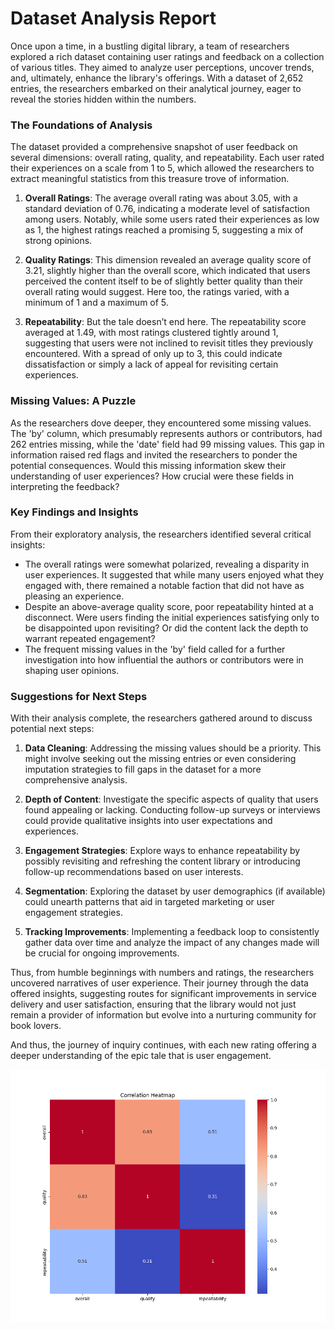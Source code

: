 # Dataset Analysis Report

Once upon a time, in a bustling digital library, a team of researchers explored a rich dataset containing user ratings and feedback on a collection of various titles. They aimed to analyze user perceptions, uncover trends, and, ultimately, enhance the library's offerings. With a dataset of 2,652 entries, the researchers embarked on their analytical journey, eager to reveal the stories hidden within the numbers.

### The Foundations of Analysis

The dataset provided a comprehensive snapshot of user feedback on several dimensions: overall rating, quality, and repeatability. Each user rated their experiences on a scale from 1 to 5, which allowed the researchers to extract meaningful statistics from this treasure trove of information. 

1. **Overall Ratings**: The average overall rating was about 3.05, with a standard deviation of 0.76, indicating a moderate level of satisfaction among users. Notably, while some users rated their experiences as low as 1, the highest ratings reached a promising 5, suggesting a mix of strong opinions.

2. **Quality Ratings**: This dimension revealed an average quality score of 3.21, slightly higher than the overall score, which indicated that users perceived the content itself to be of slightly better quality than their overall rating would suggest. Here too, the ratings varied, with a minimum of 1 and a maximum of 5.

3. **Repeatability**: But the tale doesn’t end here. The repeatability score averaged at 1.49, with most ratings clustered tightly around 1, suggesting that users were not inclined to revisit titles they previously encountered. With a spread of only up to 3, this could indicate dissatisfaction or simply a lack of appeal for revisiting certain experiences.

### Missing Values: A Puzzle

As the researchers dove deeper, they encountered some missing values. The 'by' column, which presumably represents authors or contributors, had 262 entries missing, while the 'date' field had 99 missing values. This gap in information raised red flags and invited the researchers to ponder the potential consequences. Would this missing information skew their understanding of user experiences? How crucial were these fields in interpreting the feedback?

### Key Findings and Insights

From their exploratory analysis, the researchers identified several critical insights:
- The overall ratings were somewhat polarized, revealing a disparity in user experiences. It suggested that while many users enjoyed what they engaged with, there remained a notable faction that did not have as pleasing an experience.
- Despite an above-average quality score, poor repeatability hinted at a disconnect. Were users finding the initial experiences satisfying only to be disappointed upon revisiting? Or did the content lack the depth to warrant repeated engagement?
- The frequent missing values in the 'by' field called for a further investigation into how influential the authors or contributors were in shaping user opinions. 

### Suggestions for Next Steps

With their analysis complete, the researchers gathered around to discuss potential next steps:

1. **Data Cleaning**: Addressing the missing values should be a priority. This might involve seeking out the missing entries or even considering imputation strategies to fill gaps in the dataset for a more comprehensive analysis.

2. **Depth of Content**: Investigate the specific aspects of quality that users found appealing or lacking. Conducting follow-up surveys or interviews could provide qualitative insights into user expectations and experiences.

3. **Engagement Strategies**: Explore ways to enhance repeatability by possibly revisiting and refreshing the content library or introducing follow-up recommendations based on user interests. 

4. **Segmentation**: Exploring the dataset by user demographics (if available) could unearth patterns that aid in targeted marketing or user engagement strategies. 

5. **Tracking Improvements**: Implementing a feedback loop to consistently gather data over time and analyze the impact of any changes made will be crucial for ongoing improvements.

Thus, from humble beginnings with numbers and ratings, the researchers uncovered narratives of user experience. Their journey through the data offered insights, suggesting routes for significant improvements in service delivery and user satisfaction, ensuring that the library would not just remain a provider of information but evolve into a nurturing community for book lovers. 

And thus, the journey of inquiry continues, with each new rating offering a deeper understanding of the epic tale that is user engagement.

![Correlation Heatmap](correlation_heatmap.png)
